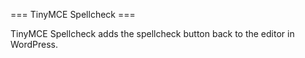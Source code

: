=== TinyMCE Spellcheck ===

TinyMCE Spellcheck adds the spellcheck button back to the editor in WordPress.
